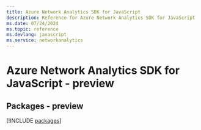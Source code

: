 ```yaml
---
title: Azure Network Analytics SDK for JavaScript
description: Reference for Azure Network Analytics SDK for JavaScript
ms.date: 07/24/2024
ms.topic: reference
ms.devlang: javascript
ms.service: networkanalytics
---
```

# Azure Network Analytics SDK for JavaScript - preview
## Packages - preview
[!INCLUDE [packages](network-analytics-index.md)]